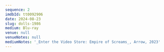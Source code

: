 ```yaml
---
sequence: 2
imdbId: tt0092906
date: 2024-08-23
slug: dolls-1986
medium: Blu-ray
venue: null
venueNotes: null
mediumNotes: '_Enter the Video Store: Empire of Screams_, Arrow, 2023'
---
```



